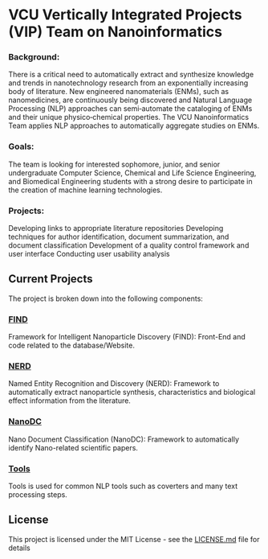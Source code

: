 # VCU Vertically Integrated Projects (VIP) Team on Nanoinformatics 

### Background: 

There is a critical need to automatically extract and synthesize knowledge and trends in nanotechnology research from an exponentially increasing body of literature. New engineered nanomaterials (ENMs), such as nanomedicines, are continuously being discovered and Natural Language Processing (NLP) approaches can semi‐automate the cataloging of ENMs and their unique physico‐chemical properties. The VCU Nanoinformatics Team applies NLP approaches to automatically aggregate studies on ENMs.

### Goals:

The team is looking for interested sophomore, junior, and senior undergraduate Computer Science, Chemical and Life Science Engineering, and Biomedical Engineering students with a strong desire to participate in the creation of machine learning technologies.

### Projects:

Developing links to appropriate literature repositories Developing techniques for author identification, document summarization, and document classification Development of a quality control framework and user interface Conducting user usability analysis


## Current Projects

The project is broken down into the following components:

### [FIND](https://github.com/bmcinnes/VCU-VIP-Nanoinformatics/tree/master/FIND) 

Framework for Intelligent Nanoparticle Discovery (FIND): Front-End and code related to the database/Website. 

### [NERD](https://github.com/bmcinnes/VCU-VIP-Nanoinformatics/tree/master/NERD) 

Named Entity Recognition and Discovery (NERD): Framework to automatically extract nanoparticle synthesis, characteristics and biological effect information from the literature. 

### [NanoDC](https://github.com/bmcinnes/VCU-VIP-Nanoinformatics/tree/master/NanoDC)

Nano Document Classification (NanoDC): Framework to automatically identify Nano-related scientific papers.

### [Tools](https://github.com/bmcinnes/VCU-VIP-Nanoinformatics/tree/master/Tools)

Tools is used for common NLP tools such as coverters and many text processing steps.

## License

This project is licensed under the MIT License - see the [LICENSE.md](LICENSE.md) file for details

